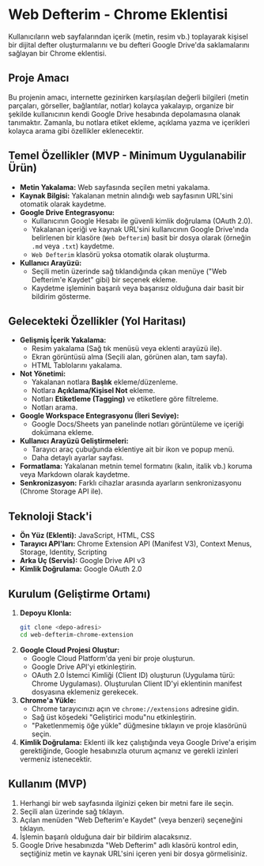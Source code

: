 # Web Defterim - Chrome Eklentisi

Kullanıcıların web sayfalarından içerik (metin, resim vb.) toplayarak kişisel bir dijital defter oluşturmalarını ve bu defteri Google Drive'da saklamalarını sağlayan bir Chrome eklentisi.

## Proje Amacı

Bu projenin amacı, internette gezinirken karşılaşılan değerli bilgileri (metin parçaları, görseller, bağlantılar, notlar) kolayca yakalayıp, organize bir şekilde kullanıcının kendi Google Drive hesabında depolamasına olanak tanımaktır. Zamanla, bu notlara etiket ekleme, açıklama yazma ve içerikleri kolayca arama gibi özellikler eklenecektir.

## Temel Özellikler (MVP - Minimum Uygulanabilir Ürün)

*   **Metin Yakalama:** Web sayfasında seçilen metni yakalama.
*   **Kaynak Bilgisi:** Yakalanan metnin alındığı web sayfasının URL'sini otomatik olarak kaydetme.
*   **Google Drive Entegrasyonu:**
    *   Kullanıcının Google Hesabı ile güvenli kimlik doğrulama (OAuth 2.0).
    *   Yakalanan içeriği ve kaynak URL'sini kullanıcının Google Drive'ında belirlenen bir klasöre (`Web Defterim`) basit bir dosya olarak (örneğin `.md` veya `.txt`) kaydetme.
    *   `Web Defterim` klasörü yoksa otomatik olarak oluşturma.
*   **Kullanıcı Arayüzü:**
    *   Seçili metin üzerinde sağ tıklandığında çıkan menüye ("Web Defterim'e Kaydet" gibi) bir seçenek ekleme.
    *   Kaydetme işleminin başarılı veya başarısız olduğuna dair basit bir bildirim gösterme.

## Gelecekteki Özellikler (Yol Haritası)

*   **Gelişmiş İçerik Yakalama:**
    *   Resim yakalama (Sağ tık menüsü veya eklenti arayüzü ile).
    *   Ekran görüntüsü alma (Seçili alan, görünen alan, tam sayfa).
    *   HTML Tablolarını yakalama.
*   **Not Yönetimi:**
    *   Yakalanan notlara **Başlık** ekleme/düzenleme.
    *   Notlara **Açıklama/Kişisel Not** ekleme.
    *   Notları **Etiketleme (Tagging)** ve etiketlere göre filtreleme.
    *   Notları arama.
*   **Google Workspace Entegrasyonu (İleri Seviye):**
    *   Google Docs/Sheets yan panelinde notları görüntüleme ve içeriği dokümana ekleme.
*   **Kullanıcı Arayüzü Geliştirmeleri:**
    *   Tarayıcı araç çubuğunda eklentiye ait bir ikon ve popup menü.
    *   Daha detaylı ayarlar sayfası.
*   **Formatlama:** Yakalanan metnin temel formatını (kalın, italik vb.) koruma veya Markdown olarak kaydetme.
*   **Senkronizasyon:** Farklı cihazlar arasında ayarların senkronizasyonu (Chrome Storage API ile).

## Teknoloji Stack'i

*   **Ön Yüz (Eklenti):** JavaScript, HTML, CSS
*   **Tarayıcı API'ları:** Chrome Extension API (Manifest V3), Context Menus, Storage, Identity, Scripting
*   **Arka Uç (Servis):** Google Drive API v3
*   **Kimlik Doğrulama:** Google OAuth 2.0

## Kurulum (Geliştirme Ortamı)

1.  **Depoyu Klonla:**
    ```bash
    git clone <depo-adresi>
    cd web-defterim-chrome-extension
    ```
2.  **Google Cloud Projesi Oluştur:**
    *   Google Cloud Platform'da yeni bir proje oluşturun.
    *   Google Drive API'yi etkinleştirin.
    *   OAuth 2.0 İstemci Kimliği (Client ID) oluşturun (Uygulama türü: Chrome Uygulaması). Oluşturulan Client ID'yi eklentinin manifest dosyasına eklemeniz gerekecek.
3.  **Chrome'a Yükle:**
    *   Chrome tarayıcınızı açın ve `chrome://extensions` adresine gidin.
    *   Sağ üst köşedeki "Geliştirici modu"nu etkinleştirin.
    *   "Paketlenmemiş öğe yükle" düğmesine tıklayın ve proje klasörünü seçin.
4.  **Kimlik Doğrulama:** Eklenti ilk kez çalıştığında veya Google Drive'a erişim gerektiğinde, Google hesabınızla oturum açmanız ve gerekli izinleri vermeniz istenecektir.

## Kullanım (MVP)

1.  Herhangi bir web sayfasında ilginizi çeken bir metni fare ile seçin.
2.  Seçili alan üzerinde sağ tıklayın.
3.  Açılan menüden "Web Defterim'e Kaydet" (veya benzeri) seçeneğini tıklayın.
4.  İşlemin başarılı olduğuna dair bir bildirim alacaksınız.
5.  Google Drive hesabınızda "Web Defterim" adlı klasörü kontrol edin, seçtiğiniz metin ve kaynak URL'sini içeren yeni bir dosya görmelisiniz.